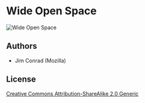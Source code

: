# Wide Open Space

![Wide Open Space](./WideOpenSpaceThumbnail.jpg)

## Authors

* Jim Conrad (Mozilla)

## License

[Creative Commons Attribution-ShareAlike 2.0 Generic](https://creativecommons.org/licenses/by-sa/2.0/)
